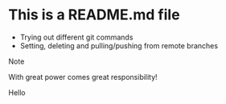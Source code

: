 # This is a README.md file

* Trying out different git commands
* Setting, deleting and pulling/pushing from remote branches

> [!NOTE]
> With great power comes great responsibility!

Hello
